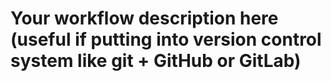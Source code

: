 # Your workflow description here (useful if putting into version control system like git + GitHub or GitLab)
